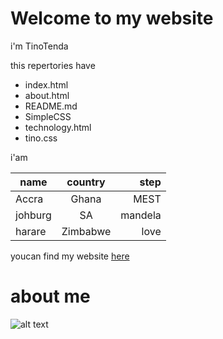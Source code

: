 # Welcome to my website

i'm TinoTenda

this repertories have 

* index.html
* about.html
* README.md
* SimpleCSS
* technology.html
* tino.css

i'am

| name        | country           | step  |
| ------------- |:-------------:| -----:|
| Accra      | Ghana | MEST |
| johburg      | SA      |   mandela |
| harare | Zimbabwe      |    love |

youcan find my website [here](https://tinotendaheathermavunga.github.io/portfolio/)

# about me 
![alt text](https://image.slidesharecdn.com/digifyjhbprofiles10mar-160315065515/95/digify-60-the-next-generation-of-digital-talent-5-638.jpg "about me")






